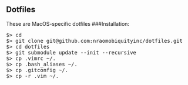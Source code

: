 Dotfiles
----

These are MacOS-specific dotfiles
###Installation:
<pre>
$> cd
$> git clone git@github.com:nraomobiquityinc/dotfiles.git
$> cd dotfiles
$> git submodule update --init --recursive
$> cp .vimrc ~/.
$> cp .bash_aliases ~/.
$> cp .gitconfig ~/.
$> cp -r .vim ~/.
</pre>

